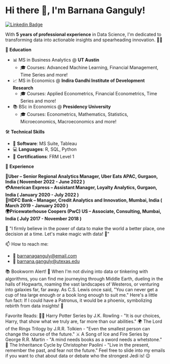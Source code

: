 # Hi there 👋, I'm Barnana Ganguly!

[![Linkedin Badge](https://img.shields.io/badge/-BarnanaGanguly-blue?style=flat-square&logo=Linkedin&logoColor=white&link=https://www.linkedin.com/in/barnanaganguly/)](https://www.linkedin.com/in/barnanaganguly/)

With **5 years of professional experience** in Data Science, I'm dedicated to transforming data into actionable insights and spearheading innovation. 🚀✨

🏫 **Education**
- 📊 MS in Business Analytics @ **UT Austin**
    - 🎓 Courses: Advanced Machine Learning, Financial Management, Time Series and more!
- 📈 MS in Economics @ **Indira Gandhi Institute of Development Research**
    - 🎓 Courses: Applied Econometrics, Financial Econometrics, Time Series and more!
- 📚 BSc in Economics @ **Presidency University**
    - 🎓 Courses: Econometrics, Mathematics, Statistics, Microeconomics, Macroeconomics and more!

🛠️ **Technical Skills**
- 💼 **Software**: MS Suite, Tableau
- 💻 **Languages**: R, SQL, Python
- 📜 **Certifications**: FRM Level 1

🔭 **Experience**

**🍔Uber – Senior Regional Analytics Manager, Uber Eats APAC, Gurgaon, India ( November 2022 - June 2022 )**  
**💳American Express – Assistant Manager, Loyalty Analytics, Gurgaon, India ( January 2020 - July 2022 )**  
**🏦HDFC Bank – Manager, Credit Analytics and Innovation, Mumbai, India ( March 2019 - January 2020 )**  
**🌍Pricewaterhouse Coopers (PwC) US – Associate, Consulting, Mumbai, India ( July 2017 - November 2018 )**  

📢 "I firmly believe in the power of data to make the world a better place, one decision at a time. Let's make magic with data! 🌟"

📫 How to reach me: 
- 📧 barnanaganguly@email.com
- 📧 barnana.ganguly@utexas.edu

📚 Bookworm Alert! 🚨
When I'm not diving into data or tinkering with algorithms, you can find me journeying through Middle Earth, dueling in the halls of Hogwarts, roaming the vast landscapes of Westeros, or venturing into galaxies far, far away. As C.S. Lewis once said, "You can never get a cup of tea large enough or a book long enough to suit me."
Here's a little fun fact: If I could have a Patronus, it would be a phoenix, symbolizing rebirth from data insights! 🦅

Favorite Reads:
🧙‍♂️ Harry Potter Series by J.K. Rowling - "It is our choices, Harry, that show what we truly are, far more than our abilities."
🌍 The Lord of the Rings Trilogy by J.R.R. Tolkien - "Even the smallest person can change the course of the future."
⚔️ A Song of Ice and Fire Series by George R.R. Martin - "A mind needs books as a sword needs a whetstone."
🐉 The Inheritance Cycle by Christopher Paolini - "Live in the present, remember the past, and fear not the future."
Feel free to slide into my emails if you want to chat about data or debate who the strongest Jedi is! 😉

